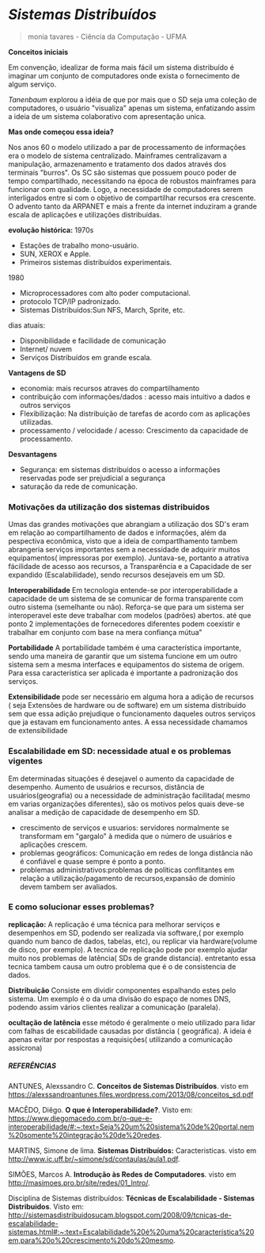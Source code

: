 # *Sistemas Distribuídos*
> monia tavares - Ciência da Computação - UFMA

**Conceitos iniciais**

Em convenção, idealizar de forma mais fácil um sistema distribuído é imaginar um conjunto de computadores onde exista o fornecimento de algum serviço.

*Tanenbaum* explorou a idéia de que por mais que o SD seja uma coleção de computadores, o usuário "visualiza" apenas um sistema, enfatizando assim a ideia de um sistema colaborativo com apresentação unica.

**Mas onde começou essa ideia?**

Nos anos 60 o modelo utilizado a par de processamento de informações era o modelo de sistema centralizado. Mainframes centralizavam a manipulação, armazenamento e tratamento dos dados através dos terminais "burros".
Os SC são sistemas que possuem pouco poder de tempo compartilhado, necessitando na época de  robustos mainframes para funcionar com qualidade. 
Logo, a necessidade de computadores serem interligados entre si com o objetivo de compartilhar recursos era crescente.
O advento tanto da ARPANET e mais a frente da internet induziram a grande escala de aplicações e utilizações distribuídas.

**evolução histórica:**
1970s
- Estações de trabalho mono-usuário.
- SUN, XEROX e Apple.
- Primeiros sistemas distribuídos experimentais.

1980
- Microprocessadores com alto poder computacional.
- protocolo TCP/IP padronizado.
- Sistemas Distribuídos:Sun NFS, March, Sprite, etc.

dias atuais:
- Disponibilidade e facilidade de comunicação
- Internet/ nuvem
- Serviços Distribuídos em grande escala.

**Vantagens de SD**
- economia: mais recursos atraves do compartilhamento
- contribuição com informações/dados : acesso mais intuitivo a dados e outros serviços
- Flexibilização: Na distribuição de tarefas de acordo com as aplicações utilizadas.
- processamento / velocidade / acesso: Crescimento da capacidade de processamento.

**Desvantagens**
- Segurança: em sistemas distribuídos o acesso a informações reservadas pode ser prejudicial a segurança
- saturação da rede de comunicação.

### Motivações da utilização dos sistemas distribuidos
 Umas das grandes motivações que abrangiam a utilização dos SD's eram em relação ao compartilhamento de dados e informações, além da pespectiva econômica, visto que a ideia de compartlhamento tambem abrangeria serviços importantes sem a necessidade de adquirir muitos equipamentos( impressoras por exemplo). Juntava-se, portanto a atrativa fácilidade de acesso aos recursos, a Transparência e a Capacidade de ser expandido (Escalabilidade), sendo recursos desejaveis em um SD.

**Interoperabilidade**
Em tecnologia entende-se por interoperabilidade a capacidade de um sistema de se comunicar de forma transparente com outro sistema (semelhante ou não). Reforça-se que para um sistema ser interoperavel este deve trabalhar com modelos (padrões) abertos.
até que ponto 2 implementações de fornecedores diferentes podem coexistir e trabalhar em conjunto com base na mera confiança mútua"

**Portabilidade**
A portabilidade também é uma característica importante, sendo uma maneira de garantir que um sistema funcione em um outro sistema sem a mesma interfaces e equipamentos do sistema de origem. Para essa característica ser aplicada é importante a padronização dos serviços.

**Extensibilidade**
pode ser necessário em alguma hora a adição de recursos ( seja Extensões de hardware ou de software) em um sistema distribuido sem que essa adição prejudique o funcionamento daqueles outros serviços que ja estavam em funcionamento antes. A essa necessidade chamamos de extensibilidade



### Escalabilidade em SD: necessidade atual e os problemas vigentes

Em determinadas situações é desejavel o aumento da capacidade de desempenho. Aumento de usuários e recursos, distância de usuários(geografia) ou a necessidade de administração facilitada( mesmo em varias organizações diferentes), são os motivos pelos quais deve-se analisar a medição de capacidade de desempenho em SD.

- crescimento de serviços e usuarios: servidores normalmente se transformam em "gargalo" à medida que o número de usuários e aplicações crescem.
- problemas geográficos: Comunicação em redes de longa distância não é confiável e quase sempre é ponto a ponto. 
- problemas administrativos:problemas de políticas conflitantes em relação a utilização/pagamento de recursos,expansão de dominio 
devem tambem ser avaliados.

### E como solucionar esses problemas?

**replicação:**
A replicação é uma técnica para melhorar serviços e desempenhos em SD, podendo ser realizada via software,( por exemplo quando num banco de dados, tabelas, etc), ou replicar via hardware(volume de disco, por exemplo).
A tecnica de replicação pode por exemplo ajudar muito nos problemas de latência( SDs de grande distancia). entretanto essa tecnica tambem causa um outro problema que é o de consistencia de dados.

**Distribuição**
Consiste em dividir componentes espalhando estes pelo sistema. Um exemplo é o da uma divisão do espaço de nomes DNS,  podendo assim vários clientes realizar a comunicação (paralela).

**ocultação de latência**
esse método é geralmente o meio utilizado para lidar com falhas de escabilidade causadas por distância ( geográfica). A ideia é apenas evitar por respostas a requisições( utilizando a comunicação assícrona)

##### REFERÊNCIAS
ANTUNES,  Alexssandro C. **Conceitos de Sistemas Distribuídos**. visto em https://alexssandroantunes.files.wordpress.com/2013/08/conceitos_sd.pdf 

MACÊDO, Diêgo. **O que é Interoperabilidade?**. Visto em: https://www.diegomacedo.com.br/o-que-e-interoperabilidade/#:~:text=Seja%20um%20sistema%20de%20portal,nem%20somente%20integração%20de%20redes.

MARTINS, Simone de lima. **Sistemas Distribuídos:** Caracteristicas. visto em http://www.ic.uff.br/~simone/sd/contaulas/aula1.pdf.

SIMÕES, Marcos A. **Introdução às Redes de Computadores**. visto em http://masimoes.pro.br/site/redes/01_Intro/.

Disciplina de Sistemas distribuídos: **Técnicas de Escalabilidade - Sistemas Distribuidos**. Visto em: http://sistemasdistribuidosucam.blogspot.com/2008/09/tcnicas-de-escalabilidade-sistemas.html#:~:text=Escalabilidade%20é%20uma%20característica%20em,para%20o%20crescimento%20do%20mesmo.














